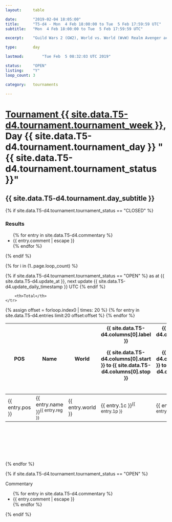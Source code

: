 ```yaml
---
layout: 	table

date: 		"2019-02-04 18:05:00"
title: 		"T5-d4 - Mon  4 Feb 18:00:00 to Tue  5 Feb 17:59:59 UTC"
subtitle: 	"Mon  4 Feb 18:00:00 to Tue  5 Feb 17:59:59 UTC"

excerpt:    "Guild Wars 2 (GW2), World vs. World (WvW) Realm Avenger achivement Tournament. \"Every Kill Counts\""

type:       day

lastmod: 		"Tue Feb  5 08:32:03 UTC 2019"

status:     "OPEN"
listing:    "Y"
loop_count: 3

category: 	tournaments

---
```

<div class="table_header">
    <h1><a href="{{ site.data.T5-d4.tournament.week_url }}">Tournament {{ site.data.T5-d4.tournament.tournament_week }}</a>, Day {{ site.data.T5-d4.tournament.tournament_day }} "{{ site.data.T5-d4.tournament.tournament_status }}"</h1>
    <h2>{{ site.data.T5-d4.tournament.day_subtitle }}</h2> 
</div>

{% if site.data.T5-d4.tournament.tournament_status == "CLOSED" %} 
<div class="commentary">
  <h3>Results</h3>
  <ul>
    {% for entry in site.data.T5-d4.commentary %}
    <li class="commentary_list">{{ entry.comment | escape }}</li>
    {% endfor %}
  </ul>
</div>
{% endif %}


{% for i in (1..page.loop_count) %}

{% if site.data.T5-d4.tournament.tournament_status == "OPEN" %} 
<span class="table_nextupdate">as at {{ site.data.T5-d4.update_at }}, next update {{ site.data.T5-d4.update_daily_timestamp }} UTC</span> 
{% endif %}

<table class="day_table">
  <colgroup>
    <col style="width:18px">
    <col style="width:55px">
    <col style="width:55px">
    <col style="width:12px">
    <col style="width:12px">
    <col style="width:12px">
    <col style="width:12px">
    <col style="width:12px">
    <col style="width:12px">
    <col style="width:12px">
    <col style="width:12px">
    <col style="width:12px">
    <col style="width:12px">
    <col style="width:12px">
    <col style="width:12px">
    <col style="width:12px">
    <col style="width:12px">
    <col style="width:12px">
    <col style="width:12px">
    <col style="width:12px">
    <col style="width:12px">
    <col style="width:12px">
    <col style="width:12px">
    <col style="width:12px">
    <col style="width:12px">
    <col style="width:12px">
    <col style="width:12px">
    <col style="width:18px">
  </colgroup>  
  <thead>
    <tr>
        <th>POS</th>
        <th class="AlignLeft">Name</th>
        <th class="AlignLeft">World</th>

<th><div class="label">{{ site.data.T5-d4.columns[0].label }}<p class="onhover">{{ site.data.T5-d4.columns[0].start }} to {{ site.data.T5-d4.columns[0].stop }}</p></div>​</th>
<th><div class="label">{{ site.data.T5-d4.columns[1].label }}<p class="onhover">{{ site.data.T5-d4.columns[1].start }} to {{ site.data.T5-d4.columns[1].stop }}</p></div>​</th>
<th><div class="label">{{ site.data.T5-d4.columns[2].label }}<p class="onhover">{{ site.data.T5-d4.columns[2].start }} to {{ site.data.T5-d4.columns[2].stop }}</p></div>​</th>
<th><div class="label">{{ site.data.T5-d4.columns[3].label }}<p class="onhover">{{ site.data.T5-d4.columns[3].start }} to {{ site.data.T5-d4.columns[3].stop }}</p></div>​</th>
<th><div class="label">{{ site.data.T5-d4.columns[4].label }}<p class="onhover">{{ site.data.T5-d4.columns[4].start }} to {{ site.data.T5-d4.columns[4].stop }}</p></div>​</th>
<th><div class="label">{{ site.data.T5-d4.columns[5].label }}<p class="onhover">{{ site.data.T5-d4.columns[5].start }} to {{ site.data.T5-d4.columns[5].stop }}</p></div>​</th>
<th><div class="label">{{ site.data.T5-d4.columns[6].label }}<p class="onhover">{{ site.data.T5-d4.columns[6].start }} to {{ site.data.T5-d4.columns[6].stop }}</p></div>​</th>
<th><div class="label">{{ site.data.T5-d4.columns[7].label }}<p class="onhover">{{ site.data.T5-d4.columns[7].start }} to {{ site.data.T5-d4.columns[7].stop }}</p></div>​</th>
<th><div class="label">{{ site.data.T5-d4.columns[8].label }}<p class="onhover">{{ site.data.T5-d4.columns[8].start }} to {{ site.data.T5-d4.columns[8].stop }}</p></div>​</th>
<th><div class="label">{{ site.data.T5-d4.columns[9].label }}<p class="onhover">{{ site.data.T5-d4.columns[9].start }} to {{ site.data.T5-d4.columns[9].stop }}</p></div>​</th>
<th><div class="label">{{ site.data.T5-d4.columns[10].label }}<p class="onhover">{{ site.data.T5-d4.columns[10].start }} to {{ site.data.T5-d4.columns[10].stop }}</p></div>​</th>

<th><div class="label">{{ site.data.T5-d4.columns[11].label }}<p class="onhover">{{ site.data.T5-d4.columns[11].start }} to {{ site.data.T5-d4.columns[11].stop }}</p></div>​</th>
<th><div class="label">{{ site.data.T5-d4.columns[12].label }}<p class="onhover">{{ site.data.T5-d4.columns[12].start }} to {{ site.data.T5-d4.columns[12].stop }}</p></div>​</th>
<th><div class="label">{{ site.data.T5-d4.columns[13].label }}<p class="onhover">{{ site.data.T5-d4.columns[13].start }} to {{ site.data.T5-d4.columns[13].stop }}</p></div>​</th>
<th><div class="label">{{ site.data.T5-d4.columns[14].label }}<p class="onhover">{{ site.data.T5-d4.columns[14].start }} to {{ site.data.T5-d4.columns[14].stop }}</p></div>​</th>
<th><div class="label">{{ site.data.T5-d4.columns[15].label }}<p class="onhover">{{ site.data.T5-d4.columns[15].start }} to {{ site.data.T5-d4.columns[15].stop }}</p></div>​</th>
<th><div class="label">{{ site.data.T5-d4.columns[16].label }}<p class="onhover">{{ site.data.T5-d4.columns[16].start }} to {{ site.data.T5-d4.columns[16].stop }}</p></div>​</th>
<th><div class="label">{{ site.data.T5-d4.columns[17].label }}<p class="onhover">{{ site.data.T5-d4.columns[17].start }} to {{ site.data.T5-d4.columns[17].stop }}</p></div>​</th>
<th><div class="label">{{ site.data.T5-d4.columns[18].label }}<p class="onhover">{{ site.data.T5-d4.columns[18].start }} to {{ site.data.T5-d4.columns[18].stop }}</p></div>​</th>
<th><div class="label">{{ site.data.T5-d4.columns[19].label }}<p class="onhover">{{ site.data.T5-d4.columns[19].start }} to {{ site.data.T5-d4.columns[19].stop }}</p></div>​</th>
<th><div class="label">{{ site.data.T5-d4.columns[20].label }}<p class="onhover">{{ site.data.T5-d4.columns[20].start }} to {{ site.data.T5-d4.columns[20].stop }}</p></div>​</th>

<th><div class="label">{{ site.data.T5-d4.columns[21].label }}<p class="onhover">{{ site.data.T5-d4.columns[21].start }} to {{ site.data.T5-d4.columns[21].stop }}</p></div>​</th>
<th><div class="label">{{ site.data.T5-d4.columns[22].label }}<p class="onhover">{{ site.data.T5-d4.columns[22].start }} to {{ site.data.T5-d4.columns[22].stop }}</p></div>​</th>
<th><div class="label">{{ site.data.T5-d4.columns[23].label }}<p class="onhover">{{ site.data.T5-d4.columns[23].start }} to {{ site.data.T5-d4.columns[23].stop }}</p></div>​</th>

        <th>Total</th>
    </tr>
  </thead>
  {% assign offset = forloop.index0 | times: 20 %}
<tbody>
{% for entry in site.data.T5-d4.entries limit:20 offset:offset %}
  <tr>
    <td class="pl{{ entry.pos }}">{{ entry.pos }}</td>
    <td class="AlignLeft">{{ entry.name }}<sup>{{ entry.reg }}</sup></td>
    <td class="AlignLeft">{{ entry.world }}</td>
    <td class="pl{{ entry.1p }}">{{ entry.1c }}<sup>{{ entry.1p }}</sup></td>
    <td class="pl{{ entry.2p }}">{{ entry.2c }}<sup>{{ entry.2p }}</sup></td>
    <td class="pl{{ entry.3p }}">{{ entry.3c }}<sup>{{ entry.3p }}</sup></td>
    <td class="pl{{ entry.4p }}">{{ entry.4c }}<sup>{{ entry.4p }}</sup></td>
    <td class="pl{{ entry.5p }}">{{ entry.5c }}<sup>{{ entry.5p }}</sup></td>
    <td class="pl{{ entry.6p }}">{{ entry.6c }}<sup>{{ entry.6p }}</sup></td>
    <td class="pl{{ entry.7p }}">{{ entry.7c }}<sup>{{ entry.7p }}</sup></td>
    <td class="pl{{ entry.8p }}">{{ entry.8c }}<sup>{{ entry.8p }}</sup></td>
    <td class="pl{{ entry.9p }}">{{ entry.9c }}<sup>{{ entry.9p }}</sup></td>
    <td class="pl{{ entry.10p }}">{{ entry.10c }}<sup>{{ entry.10p }}</sup></td>
    <td class="pl{{ entry.11p }}">{{ entry.11c }}<sup>{{ entry.11p }}</sup></td>
    <td class="pl{{ entry.12p }}">{{ entry.12c }}<sup>{{ entry.12p }}</sup></td>
    <td class="pl{{ entry.13p }}">{{ entry.13c }}<sup>{{ entry.13p }}</sup></td>
    <td class="pl{{ entry.14p }}">{{ entry.14c }}<sup>{{ entry.14p }}</sup></td>
    <td class="pl{{ entry.15p }}">{{ entry.15c }}<sup>{{ entry.15p }}</sup></td>
    <td class="pl{{ entry.16p }}">{{ entry.16c }}<sup>{{ entry.16p }}</sup></td>
    <td class="pl{{ entry.17p }}">{{ entry.17c }}<sup>{{ entry.17p }}</sup></td>
    <td class="pl{{ entry.18p }}">{{ entry.18c }}<sup>{{ entry.18p }}</sup></td>
    <td class="pl{{ entry.19p }}">{{ entry.19c }}<sup>{{ entry.19p }}</sup></td>
    <td class="pl{{ entry.20p }}">{{ entry.20c }}<sup>{{ entry.20p }}</sup></td>
    <td class="pl{{ entry.21p }}">{{ entry.21c }}<sup>{{ entry.21p }}</sup></td>
    <td class="pl{{ entry.22p }}">{{ entry.22c }}<sup>{{ entry.22p }}</sup></td>
    <td class="pl{{ entry.23p }}">{{ entry.23c }}<sup>{{ entry.23p }}</sup></td>
    <td class="pl{{ entry.24p }}">{{ entry.24c }}<sup>{{ entry.24p }}</sup></td>
    <td>{{ entry.total }}</td>
  </tr>
{% endfor %}  
</tbody>
</table>
<div class="leaderboard">
  <script async src="//pagead2.googlesyndication.com/pagead/js/adsbygoogle.js"></script>
  <!-- 728x90 -->
  <ins class="adsbygoogle"
       style="display:inline-block;width:728px;height:90px"
       data-ad-client="ca-pub-3274917281288240"
       data-ad-slot="3870538733"></ins>
  <script>
  (adsbygoogle = window.adsbygoogle || []).push({});
  </script>    
</div>
<br />
{% endfor %}

{% if site.data.T5-d4.tournament.tournament_status == "OPEN" %} 
<div class="commentary">
  <span class="commentary_title">Commentary</span>
  <ul>
    {% for entry in site.data.T5-d4.commentary %}
    <li class="commentary_list">{{ entry.comment | escape }}</li>
    {% endfor %}
  </ul>
</div>
{% endif %}


